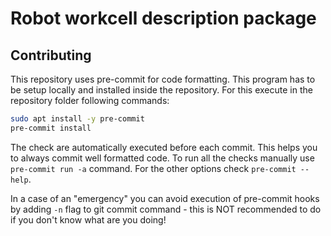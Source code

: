 # Robot workcell description package

## Contributing
This repository uses pre-commit for code formatting. This program has to be setup locally and installed inside the repository. For this execute in the repository folder following commands:
```bash
sudo apt install -y pre-commit
pre-commit install
```
The check are automatically executed before each commit. This helps you to always commit well formatted code. To run all the checks manually use ``pre-commit run -a`` command. For the other options check ``pre-commit --help``.

In a case of an "emergency" you can avoid execution of pre-commit hooks by adding ``-n`` flag to git commit command - this is NOT recommended to do if you don't know what are you doing!
